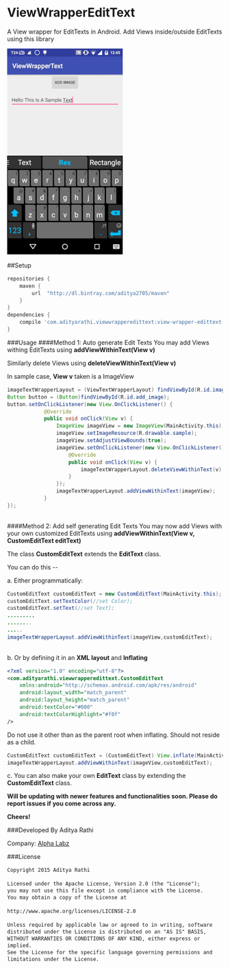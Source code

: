 # ViewWrapperEditText
A View wrapper for EditTexts in Android. Add Views inside/outside EditTexts using this library

![alt text](https://raw.githubusercontent.com/aditya2705/ViewWrapperEditText/master/art/demo.gif)

##Setup
```groovy
repositories {
    maven {
        url  "http://dl.bintray.com/aditya2705/maven"
    }
}
dependencies {
    compile 'com.adityarathi.viewwrapperedittext:view-wrapper-edittext:1.0'
}
```

###Usage
####Method 1: Auto generate Edit Texts
You may add Views withing EditTexts using **addViewWithinText(View v)**

Similarly delete Views using **deleteViewWithinText(View v)**

In sample case, **View v** taken is a ImageView
```java
imageTextWrapperLayout = (ViewTextWrapperLayout) findViewById(R.id.imageTextWrapperLayout);
Button button = (Button)findViewById(R.id.add_image);
button.setOnClickListener(new View.OnClickListener() {
            @Override
            public void onClick(View v) {
                ImageView imageView = new ImageView(MainActivity.this);
                imageView.setImageResource(R.drawable.sample);
                imageView.setAdjustViewBounds(true);
                imageView.setOnClickListener(new View.OnClickListener() {
                    @Override
                    public void onClick(View v) {
                        imageTextWrapperLayout.deleteViewWithinText(v);
                    }
                });
                imageTextWrapperLayout.addViewWithinText(imageView);
            }
});
        
```
####Method 2: Add self generating Edit Texts
You may now add Views with your own customized EditTexts using **addViewWithinText(View v, CustomEditText editText)**

The class **CustomEditText** extends the **EditText** class.

You can do this --

a. Either programmatically:
```java
CustomEditText customEditText = new CustomEditText(MainActivity.this);
customEditText.setTextColor(//set Color);
customEditText.setText(//set Text);
.........
........
.....
imageTextWrapperLayout.addViewWithinText(imageView,customEditText);
        
```
b. Or by defining it in an **XML layout** and **Inflating**
```xml
<?xml version="1.0" encoding="utf-8"?>
<com.adityarathi.viewwrapperedittext.CustomEditText 
    xmlns:android="http://schemas.android.com/apk/res/android"
    android:layout_width="match_parent"
    android:layout_height="match_parent"
    android:textColor="#000"
    android:textColorHighlight="#f0f"
/>
```
Do not use it other than as the parent root when inflating. Should not reside as a child.
```java
CustomEditText customEditText = (CustomEditText) View.inflate(MainActivity.this,R.layout.custom_edit_text,null);
imageTextWrapperLayout.addViewWithinText(imageView,customEditText);
```

c. You can also make your own **EditText** class by extending the **CustomEditText** class.


**Will be updating with newer features and functionalities soon. Please do report issues if you come across any.** 

**Cheers!**

###Developed By
Aditya Rathi

Company: [Alpha Labz](https://www.alphalabz.com)

###License

```
Copyright 2015 Aditya Rathi

Licensed under the Apache License, Version 2.0 (the "License");
you may not use this file except in compliance with the License.
You may obtain a copy of the License at

http://www.apache.org/licenses/LICENSE-2.0

Unless required by applicable law or agreed to in writing, software
distributed under the License is distributed on an "AS IS" BASIS,
WITHOUT WARRANTIES OR CONDITIONS OF ANY KIND, either express or implied.
See the License for the specific language governing permissions and
limitations under the License.
```
